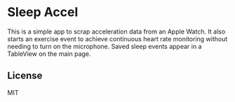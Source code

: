 # Sleep Accel

This is a simple app to scrap acceleration data from an Apple Watch. It also starts an exercise event to achieve continuous heart rate monitoring without needing to turn on the microphone. Saved sleep events appear in a TableView on the main page. 


## License
MIT
